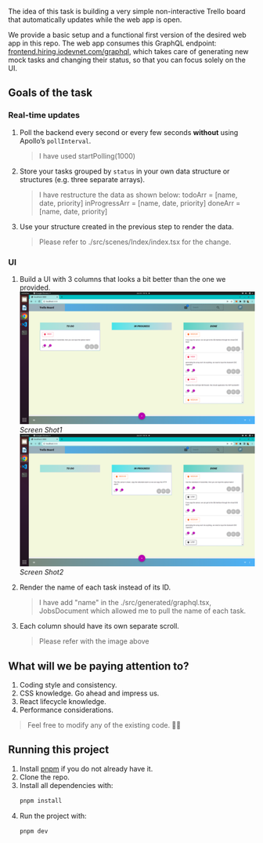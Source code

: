 The idea of this task is building a very simple non-interactive Trello board that automatically updates while the web app is open.

We provide a basic setup and a functional first version of the desired web app in this repo. The web app consumes this GraphQL endpoint: [frontend.hiring.iodevnet.com/graphql](https://frontend.hiring.iodevnet.com/graphql), which takes care of generating new mock tasks and changing their status, so that you can focus solely on the UI.

## Goals of the task

### Real-time updates

1. Poll the backend every second or every few seconds **without** using Apollo’s `pollInterval`.
   
   > I have used startPolling(1000)
   
2. Store your tasks grouped by `status` in your own data structure or structures (e.g. three separate arrays).
  
   > I have restructure the data as shown below:
   > todoArr = [name, date, priority]
   > inProgressArr = [name, date, priority]
   > doneArr = [name, date, priority]
   
3. Use your structure created in the previous step to render the data.
   
   > Please refer to ./src/scenes/Index/index.tsx for the change.
  
   
### UI

1. Build a UI with 3 columns that looks a bit better than the one we provided.
   ![Semantic description of image](./output/image1.png)*Screen Shot1*
   ![Semantic description of image](./output/image2.png)*Screen Shot2*

2. Render the name of each task instead of its ID.
   
   > I have add "name" in the ./src/generated/graphql.tsx, JobsDocument which allowed me to pull the name of each task.
   
3. Each column should have its own separate scroll.
  
   > Please refer with the image above
  

## What will we be paying attention to?

1. Coding style and consistency.
2. CSS knowledge. Go ahead and impress us.
3. React lifecycle knowledge.
4. Performance considerations.

> Feel free to modify any of the existing code. 💁‍♀️

## Running this project

1. Install [pnpm](https://pnpm.io/) if you do not already have it.
2. Clone the repo.
3. Install all dependencies with:
   ```bash
   pnpm install
   ```
4. Run the project with:
   ```bash
   pnpm dev
   ```

